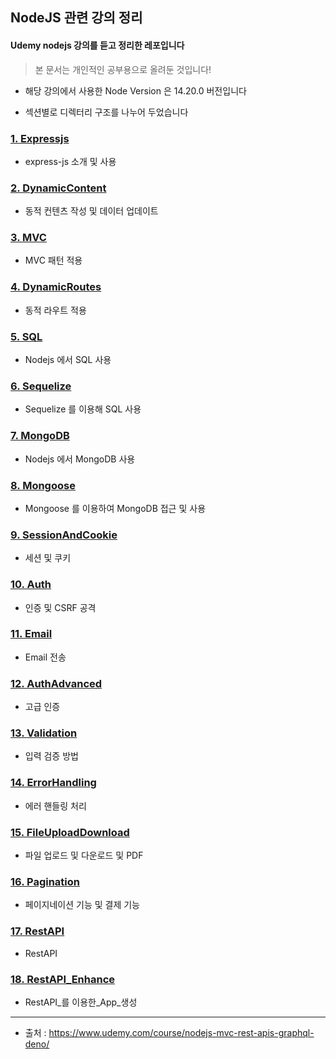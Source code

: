 ## NodeJS 관련 강의 정리

#### Udemy nodejs 강의를 듣고 정리한 레포입니다
> 본 문서는 개인적인 공부용으로 올려둔 것입니다!

- 해당 강의에서 사용한 Node Version 은 14.20.0 버전입니다

- 섹션별로 디렉터리 구조를 나누어 두었습니다

### [ 1. Expressjs ]( https://github.com/divinity6/nodejs-study/tree/master/04ExpressJS )
- express-js 소개 및 사용


### [ 2. DynamicContent ]( https://github.com/divinity6/nodejs-study/tree/master/05DynamicContent )
- 동적 컨텐츠 작성 및 데이터 업데이트


### [ 3. MVC ]( https://github.com/divinity6/nodejs-study/tree/master/06MVC )
- MVC 패턴 적용


### [ 4. DynamicRoutes ]( https://github.com/divinity6/nodejs-study/tree/master/08DynamicRoute )
- 동적 라우트 적용


### [ 5. SQL ]( https://github.com/divinity6/nodejs-study/tree/master/09SQL )
- Nodejs 에서 SQL 사용


### [ 6. Sequelize ]( https://github.com/divinity6/nodejs-study/tree/master/10Sequelize )
- Sequelize 를 이용해 SQL 사용


### [ 7. MongoDB ]( https://github.com/divinity6/nodejs-study/tree/master/11MongoDB )
- Nodejs 에서 MongoDB 사용


### [ 8. Mongoose ]( https://github.com/divinity6/nodejs-study/tree/master/12Mongoose )
- Mongoose 를 이용하여 MongoDB 접근 및 사용


### [ 9. SessionAndCookie ]( https://github.com/divinity6/nodejs-study/tree/master/13SessionAndCookie )
- 세션 및 쿠키


### [ 10. Auth ]( https://github.com/divinity6/nodejs-study/tree/master/14Auth )
- 인증 및 CSRF 공격


### [ 11. Email ]( https://github.com/divinity6/nodejs-study/tree/master/15Email )
- Email 전송


### [ 12. AuthAdvanced ]( https://github.com/divinity6/nodejs-study/tree/master/16AuthAdvanced )
- 고급 인증


### [ 13. Validation ]( https://github.com/divinity6/nodejs-study/tree/master/17Validation )
- 입력 검증 방법


### [ 14. ErrorHandling ]( https://github.com/divinity6/nodejs-study/tree/master/18ErrorHandling )
- 에러 핸들링 처리


### [ 15. FileUploadDownload ]( https://github.com/divinity6/nodejs-study/tree/master/19FileUploadDownload )
- 파일 업로드 및 다운로드 및 PDF


### [ 16. Pagination ]( https://github.com/divinity6/nodejs-study/tree/master/20Pagination )
- 페이지네이션 기능 및 결제 기능


### [ 17. RestAPI ]( https://github.com/divinity6/nodejs-study/tree/master/21RestAPI )
- RestAPI


### [ 18. RestAPI_Enhance ]( https://github.com/divinity6/nodejs-study/tree/master/22RestAPI_Enhance )
- RestAPI_를 이용한_App_생성

---

- 출처 : https://www.udemy.com/course/nodejs-mvc-rest-apis-graphql-deno/
